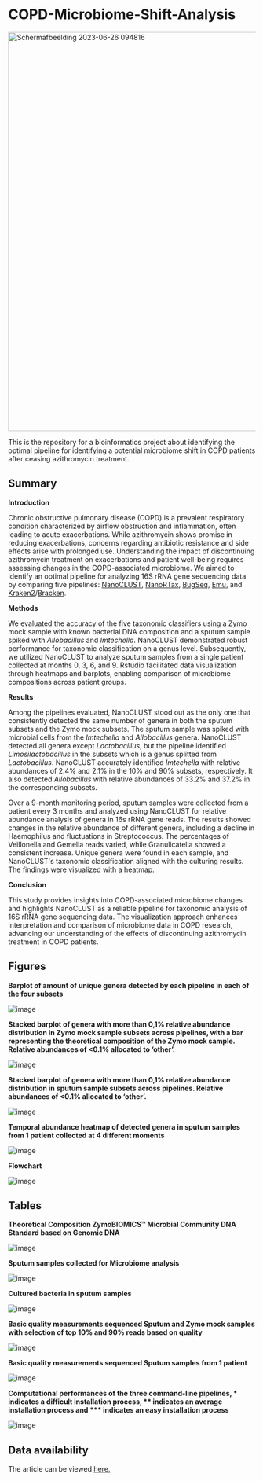 # COPD-Microbiome-Shift-Analysis
<img width="812" alt="Schermafbeelding 2023-06-26 094816" src="https://github.com/BirgitRijvers/COPD-Microbiome-Shift-Analysis/assets/126883391/f9d588e3-00bc-44ef-9e92-4a86a8ca9d5a">



This is the repository for a bioinformatics project about identifying the optimal pipeline for identifying a potential microbiome shift in COPD patients after ceasing azithromycin treatment.

## Summary
**Introduction** 

Chronic obstructive pulmonary disease (COPD) is a prevalent respiratory condition characterized by airflow obstruction and inflammation, often leading to acute exacerbations. While azithromycin shows promise in reducing exacerbations, concerns regarding antibiotic resistance and side effects arise with prolonged use. Understanding the impact of discontinuing azithromycin treatment on exacerbations and patient well-being requires assessing changes in the COPD-associated microbiome. We aimed to identify an optimal pipeline for analyzing 16S rRNA gene sequencing data by comparing five pipelines: [NanoCLUST](https://github.com/genomicsITER/NanoCLUST), [NanoRTax](https://github.com/genomicsITER/NanoRTax), [BugSeq](https://bugseq.com/), [Emu](https://gitlab.com/treangenlab/emu), and [Kraken2](https://github.com/DerrickWood/kraken2/tree/master)/[Bracken](https://github.com/jenniferlu717/Bracken). 

**Methods**

We evaluated the accuracy of the five taxonomic classifiers using a Zymo mock sample with known bacterial DNA composition and a sputum sample spiked with *Allobacillus* and *Imtechella*. NanoCLUST demonstrated robust performance for taxonomic classification on a genus level. Subsequently, we utilized NanoCLUST to analyze sputum samples from a single patient collected at months 0, 3, 6, and 9. Rstudio facilitated data visualization through heatmaps and barplots, enabling comparison of microbiome compositions across patient groups. 

**Results**

Among the pipelines evaluated, NanoCLUST stood out as the only one that consistently detected the same number of genera in both the sputum subsets and the Zymo mock subsets. The sputum sample was spiked with microbial cells from the *Imtechella* and *Allobacillus* genera. NanoCLUST detected all genera except *Lactobacillus*, but the pipeline identified *Limosilactobacillus* in the subsets which is a genus splitted from *Lactobacillus*. NanoCLUST accurately identified *Imtechella* with relative abundances of 2.4% and 2.1% in the 10% and 90% subsets, respectively. It also detected *Allobacillus* with relative abundances of 33.2% and 37.2% in the corresponding subsets.

Over a 9-month monitoring period, sputum samples were collected from a patient every 3 months and analyzed using NanoCLUST for relative abundance analysis of genera in 16s rRNA gene reads. The results showed changes in the relative abundance of different genera, including a decline in Haemophilus and fluctuations in Streptococcus. The percentages of Veillonella and Gemella reads varied, while Granulicatella showed a consistent increase. Unique genera were found in each sample, and NanoCLUST's taxonomic classification aligned with the culturing results. The findings were visualized with a heatmap.

**Conclusion**

This study provides insights into COPD-associated microbiome changes and highlights NanoCLUST as a reliable pipeline for taxonomic analysis of 16S rRNA gene sequencing data. The visualization approach enhances interpretation and comparison of microbiome data in COPD research, advancing our understanding of the effects of discontinuing azithromycin treatment in COPD patients. 

## Figures

**Barplot of amount of unique genera detected by each pipeline in each of the four subsets**

![image](https://github.com/BirgitRijvers/COPD-Microbiome-Shift-Analysis/assets/126883391/5ea405b2-db16-4146-a88b-efae8b4bad2c)

**Stacked barplot of genera with more than 0,1% relative abundance distribution in Zymo mock sample subsets across pipelines, with a bar representing the theoretical composition of the Zymo mock sample. Relative abundances of <0.1% allocated to ‘other’.**

![image](https://github.com/BirgitRijvers/COPD-Microbiome-Shift-Analysis/assets/126883391/8f255c07-70d4-40bd-ab45-89c1d29ea3ba)


**Stacked barplot of genera with more than 0,1% relative abundance distribution in sputum sample subsets across pipelines. Relative abundances of <0.1% allocated to ‘other’.**

![image](https://github.com/BirgitRijvers/COPD-Microbiome-Shift-Analysis/assets/126883391/523da54f-1312-4d9e-a72a-5fda038de022)


**Temporal abundance heatmap of detected genera in sputum samples from 1 patient collected at 4 different moments**

![image](https://github.com/BirgitRijvers/COPD-Microbiome-Shift-Analysis/assets/126883391/5677dcba-f037-46f5-8c69-1e545adf4e28)


**Flowchart**

![image](https://github.com/BirgitRijvers/COPD-Microbiome-Shift-Analysis/assets/126883391/afc6b1d9-a542-4ff1-830a-69c0b7274f60)


## Tables
**Theoretical Composition ZymoBIOMICS™ Microbial Community DNA Standard based on Genomic DNA**

![image](https://github.com/BirgitRijvers/COPD-Microbiome-Shift-Analysis/assets/126883391/046fd52c-603f-439c-a3ff-f64bf2c0530d)


**Sputum samples collected for Microbiome analysis**

![image](https://github.com/BirgitRijvers/COPD-Microbiome-Shift-Analysis/assets/126883391/2bdc6f8b-719b-4888-99a5-d40af599de06)

**Cultured bacteria in sputum samples**

![image](https://github.com/BirgitRijvers/COPD-Microbiome-Shift-Analysis/assets/126883391/7e286872-50d7-48ca-8a2b-a938dfac0d52)


**Basic quality measurements sequenced Sputum and Zymo mock samples with selection of top 10% and 90%  reads based on quality**

![image](https://github.com/BirgitRijvers/COPD-Microbiome-Shift-Analysis/assets/126883391/10b630ca-087e-421b-b983-dfa5efb710a5)


**Basic quality measurements sequenced Sputum samples from 1 patient**

![image](https://github.com/BirgitRijvers/COPD-Microbiome-Shift-Analysis/assets/126883391/a8a6287a-1734-4247-a6c8-86773be41d8a)


**Computational performances of the three command-line pipelines, * indicates a difficult installation process, ** indicates an average installation process and *** indicates an easy installation process**

![image](https://github.com/BirgitRijvers/COPD-Microbiome-Shift-Analysis/assets/126883391/5ff5b5f6-f02b-44ce-9e67-aad01e962a31)


## Data availability
The article can be viewed [here.](https://github.com/BirgitRijvers/COPD-Microbiome-Shift-Analysis/blob/main/Scientific%20paper%20COPD%20JGBR%20versie%202.docx)
